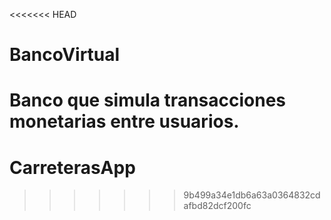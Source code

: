 <<<<<<< HEAD
# BancoVirtual
Banco que simula transacciones monetarias entre usuarios. 
=======
# CarreterasApp
>>>>>>> 9b499a34e1db6a63a0364832cdafbd82dcf200fc
